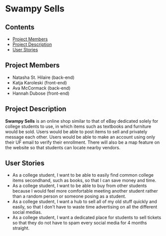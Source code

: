 # Swampy Sells

## Contents
- [Project Members](#project-members)
- [Project Description](#project-description)
- [User Stories](#user-stories)


## Project Members
* Natasha St. Hilaire (back-end)
* Katja Karoleski (front-end)
* Ava McCormack (back-end)
* Hannah Dubose (front-end)


## Project Description
**Swampy Sells** is an online shop similar to that of eBay dedicated solely for college students to use, in which items such as textbooks and furniture would be sold. Users would be able to post items to sell and privately message each other. Users would be able to make an account using only their UF email to verify their enrollment. There will
also be a map feature on the website so that students can locate nearby vendors. 

## User Stories
- As a college student, I want to be able to easily find common college items secondhand, such as books, so that I can save money and time. 
- As a college student, I want to be able to buy from other students because I would feel more comfortable meeting another student rather than a random person or someone posing as a student. 
- As a college student, I want a hub to sell all of my old stuff quickly and easily, so that I don't have to waste time advertising on all the different social medias. 
- As a college student, I want a dedicated place for students to sell tickets so that they do not have to spam every social media for 4 months straight.
